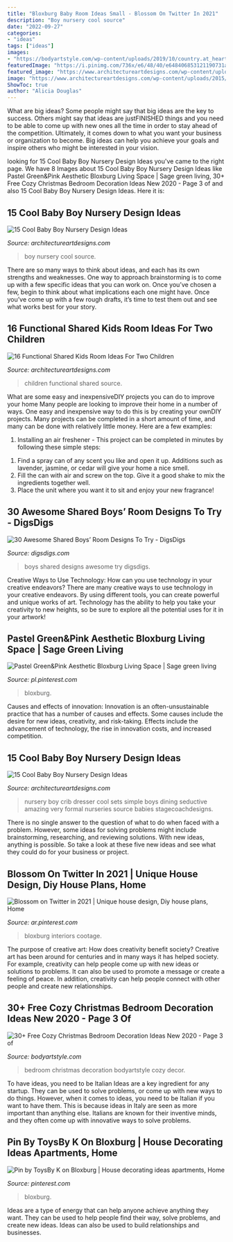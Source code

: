 ```yaml
---
title: "Bloxburg Baby Room Ideas Small - Blossom On Twitter In 2021"
description: "Boy nursery cool source"
date: "2022-09-27"
categories:
- "ideas"
tags: ["ideas"]
images:
- "https://bodyartstyle.com/wp-content/uploads/2019/10/country.at_heart_46848669_538054626662968_7342301985661755595_n.jpg"
featuredImage: "https://i.pinimg.com/736x/e6/48/40/e648406853121190731a12e1c8bf47b0.jpg"
featured_image: "https://www.architectureartdesigns.com/wp-content/uploads/2015/02/229-630x419.jpg"
image: "https://www.architectureartdesigns.com/wp-content/uploads/2015/02/657-630x551.jpg"
ShowToc: true
author: "Alicia Douglas"
---
```



What are big ideas?
Some people might say that big ideas are the key to success. Others might say that ideas are justFINISHED things and you need to be able to come up with new ones all the time in order to stay ahead of the competition. Ultimately, it comes down to what you want your business or organization to become. Big ideas can help you achieve your goals and inspire others who might be interested in your vision.

	

		
looking for 15 Cool Baby Boy Nursery Design Ideas you've came to the right page. We have 8 Images about 15 Cool Baby Boy Nursery Design Ideas like Pastel Green&amp;Pink Aesthetic Bloxburg Living Space | Sage green living, 30+ Free Cozy Christmas Bedroom Decoration Ideas New 2020 - Page 3 of and also 15 Cool Baby Boy Nursery Design Ideas. Here it is:
		
    
## 15 Cool Baby Boy Nursery Design Ideas

<img loading=lazy src="https://www.architectureartdesigns.com/wp-content/uploads/2015/02/953-630x418.jpg" onerror="this.onerror=null;this.src='https://tse4.mm.bing.net/th?id=OIP.bxZU9JKfZLV-h7hPTIzvpAHaE6&amp;pid=15.1';" alt="15 Cool Baby Boy Nursery Design Ideas">

_Source: architectureartdesigns.com_

>boy nursery cool source. 

	

There are so many ways to think about ideas, and each has its own strengths and weaknesses. One way to approach brainstorming is to come up with a few specific ideas that you can work on. Once you’ve chosen a few, begin to think about what implications each one might have. Once you’ve come up with a few rough drafts, it’s time to test them out and see what works best for your story.

    
## 16 Functional Shared Kids Room Ideas For Two Children

<img loading=lazy src="https://www.architectureartdesigns.com/wp-content/uploads/2015/02/229-630x419.jpg" onerror="this.onerror=null;this.src='https://tse1.mm.bing.net/th?id=OIP.f18HhXYMe-PnLnaF0_Nj3QHaE7&amp;pid=15.1';" alt="16 Functional Shared Kids Room Ideas For Two Children">

_Source: architectureartdesigns.com_

>children functional shared source. 

	

What are some easy and inexpensiveDIY projects you can do to improve your home
Many people are looking to improve their home in a number of ways. One easy and inexpensive way to do this is by creating your ownDIY projects. Many projects can be completed in a short amount of time, and many can be done with relatively little money. Here are a few examples: 
1. Installing an air freshener - This project can be completed in minutes by following these simple steps: 

1) Find a spray can of any scent you like and open it up. Additions such as lavender, jasmine, or cedar will give your home a nice smell. 
2) Fill the can with air and screw on the top. Give it a good shake to mix the ingredients together well. 
3) Place the unit where you want it to sit and enjoy your new fragrance!

    
## 30 Awesome Shared Boys’ Room Designs To Try - DigsDigs

<img loading=lazy src="https://www.digsdigs.com/photos/awesome-shared-boys-room-designs-to-try-1.jpg" onerror="this.onerror=null;this.src='https://tse4.mm.bing.net/th?id=OIP.0Wlt5tip0y87IpAku2ybzAHaLH&amp;pid=15.1';" alt="30 Awesome Shared Boys’ Room Designs To Try - DigsDigs">

_Source: digsdigs.com_

>boys shared designs awesome try digsdigs. 

	

Creative Ways to Use Technology: How can you use technology in your creative endeavors?
There are many creative ways to use technology in your creative endeavors. By using different tools, you can create powerful and unique works of art. Technology has the ability to help you take your creativity to new heights, so be sure to explore all the potential uses for it in your artwork!

    
## Pastel Green&amp;Pink Aesthetic Bloxburg Living Space | Sage Green Living

<img loading=lazy src="https://i.pinimg.com/736x/e6/48/40/e648406853121190731a12e1c8bf47b0.jpg" onerror="this.onerror=null;this.src='https://tse2.mm.bing.net/th?id=OIP.B2GFTORUPvMMs3p2Al3fNwHaFe&amp;pid=15.1';" alt="Pastel Green&amp;Pink Aesthetic Bloxburg Living Space | Sage green living">

_Source: pl.pinterest.com_

>bloxburg. 

	

Causes and effects of innovation:
Innovation is an often-unsustainable practice that has a number of causes and effects. Some causes include the desire for new ideas, creativity, and risk-taking. Effects include the advancement of technology, the rise in innovation costs, and increased competition.

    
## 15 Cool Baby Boy Nursery Design Ideas

<img loading=lazy src="https://www.architectureartdesigns.com/wp-content/uploads/2015/02/657-630x551.jpg" onerror="this.onerror=null;this.src='https://tse1.mm.bing.net/th?id=OIP.a_Lp9dHHs4m9orRQKKWw_AHaGe&amp;pid=15.1';" alt="15 Cool Baby Boy Nursery Design Ideas">

_Source: architectureartdesigns.com_

>nursery boy crib dresser cool sets simple boys dining seductive amazing very formal nurseries source babies stagecoachdesigns. 

	

There is no single answer to the question of what to do when faced with a problem. However, some ideas for solving problems might include brainstorming, researching, and reviewing solutions. With new ideas, anything is possible. So take a look at these five new ideas and see what they could do for your business or project.

    
## Blossom On Twitter In 2021 | Unique House Design, Diy House Plans, Home

<img loading=lazy src="https://i.pinimg.com/736x/ff/aa/f1/ffaaf140aad511c6f7d1fe218de0cde6.jpg" onerror="this.onerror=null;this.src='https://tse4.mm.bing.net/th?id=OIP.4mxEouow_lhm9Jj0aPAFDQHaEo&amp;pid=15.1';" alt="Blossom on Twitter in 2021 | Unique house design, Diy house plans, Home">

_Source: ar.pinterest.com_

>bloxburg interiors cootage. 

	

The purpose of creative art: How does creativity benefit society?
Creative art has been around for centuries and in many ways it has helped society. For example, creativity can help people come up with new ideas or solutions to problems. It can also be used to promote a message or create a feeling of peace. In addition, creativity can help people connect with other people and create new relationships.

    
## 30+ Free Cozy Christmas Bedroom Decoration Ideas New 2020 - Page 3 Of

<img loading=lazy src="https://bodyartstyle.com/wp-content/uploads/2019/10/country.at_heart_46848669_538054626662968_7342301985661755595_n.jpg" onerror="this.onerror=null;this.src='https://tse3.mm.bing.net/th?id=OIP.bMxUqYz2YTpeyjijQMhcWQHaLJ&amp;pid=15.1';" alt="30+ Free Cozy Christmas Bedroom Decoration Ideas New 2020 - Page 3 of">

_Source: bodyartstyle.com_

>bedroom christmas decoration bodyartstyle cozy decor. 

	

To have ideas, you need to be Italian
Ideas are a key ingredient for any startup. They can be used to solve problems, or come up with new ways to do things. However, when it comes to ideas, you need to be Italian if you want to have them. This is because ideas in Italy are seen as more important than anything else. Italians are known for their inventive minds, and they often come up with innovative ways to solve problems.

    
## Pin By ToysBy K On Bloxburg | House Decorating Ideas Apartments, Home

<img loading=lazy src="https://i.pinimg.com/736x/2e/6b/1a/2e6b1aaa10324622fe3368dba2a00c44.jpg" onerror="this.onerror=null;this.src='https://tse4.mm.bing.net/th?id=OIP.jqQzDTmZlJKJ1jjPHt_xAQHaD3&amp;pid=15.1';" alt="Pin by ToysBy K on Bloxburg | House decorating ideas apartments, Home">

_Source: pinterest.com_

>bloxburg. 

	

Ideas are a type of energy that can help anyone achieve anything they want. They can be used to help people find their way, solve problems, and create new ideas. Ideas can also be used to build relationships and businesses.

